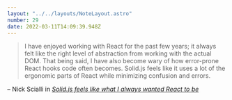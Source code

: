 ```yaml
---
layout: "../../layouts/NoteLayout.astro"
number: 29
date: 2022-03-11T14:09:39.948Z
---
```


> I have enjoyed working with React for the past few years; it always felt like the right level of abstraction from working with the actual DOM. That being said, I have also become wary of how error-prone React hooks code often becomes. Solid.js feels like it uses a lot of the ergonomic parts of React while minimizing confusion and errors.

– Nick Scialli in [_Solid.js feels like what I always wanted React to be_](https://typeofnan.dev/solid-js-feels-like-what-i-always-wanted-react-to-be/)
